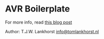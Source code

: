 AVR Boilerplate
=========

For more info, read [this blog post](https://tomlankhorst.nl/avr-develop-debug-on-mac-os-x-with-clion/?utm_source=github&utm_medium=click&utm_campaign=avr-boilerplate)

Author: T.J.W. Lankhorst <info@tomlankhorst.nl>
